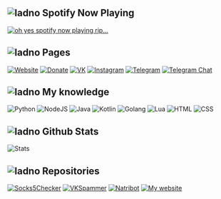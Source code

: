 ## ![ladno](https://rf0x3d.su/maybe_assets/music_outline_28.svg) Spotify Now Playing


[![oh yes spotify now playing rip...](https://rf0x3d.su/spotify)](https://open.spotify.com/user/f7ym6y1eyyxpquhc0zt6ddocs)


## ![ladno](https://rf0x3d.su/maybe_assets/computer_outline_28.svg) Pages
  [![Website](https://rf0x3d.su/maybe_assets/globe_outline_28.svg)](https://rf0x3d.su)
  [![Donate](https://rf0x3d.su/maybe_assets/money_transfer_outline_28.svg)](https://rf0x3d.su/donate)
  [![VK](https://rf0x3d.su/maybe_assets/logo_vk_outline_28.svg)](https://vk.com/rfoxxxy)
  [![Instagram](https://rf0x3d.su/maybe_assets/story_outline_28.svg)](https://instagram.com/rf0x3dd)
  [![Telegram](https://rf0x3d.su/maybe_assets/location_outline_28.svg)](https://t.me/rf0x1d)
  [![Telegram Chat](https://rf0x3d.su/maybe_assets/chats_outline_28.svg)](https://t.me/postironiya666)

## ![ladno](https://rf0x3d.su/maybe_assets/airplay_video_outline_28.svg) My knowledge
![Python](https://rf0x3d.su/maybe_assets/language-python.svg)
![NodeJS](https://rf0x3d.su/maybe_assets/nodejs.svg)
![Java](https://rf0x3d.su/maybe_assets/language-java.svg)
![Kotlin](https://rf0x3d.su/maybe_assets/language-kotlin.svg)
![Golang](https://rf0x3d.su/maybe_assets/language-go.svg)
![Lua](https://rf0x3d.su/maybe_assets/language-lua.svg)
![HTML](https://rf0x3d.su/maybe_assets/language-html5.svg)
![CSS](https://rf0x3d.su/maybe_assets/language-css3.svg)


## ![ladno](https://rf0x3d.su/maybe_assets/statistics_outline_28.svg) Github Stats
![Stats](https://github-readme-stats.vercel.app/api?username=rfoxxxy&show_icons=true)

## ![ladno](https://rf0x3d.su/maybe_assets/work_outline_28.svg) Repositories
[![Socks5Checker](https://github-readme-stats.vercel.app/api/pin/?username=rfoxxxyshit&repo=Socks5Checker&show_owner=true)](https://github.com/rfoxxxyshit/Socks5Checker)
[![VKSpammer](https://github-readme-stats.vercel.app/api/pin/?username=rfoxxxyshit&repo=VKSpammer&show_owner=true)](https://github.com/rfoxxxyshit/VKSpammer)
[![Natribot](https://github-readme-stats.vercel.app/api/pin/?username=rfoxxxyshit&repo=natribot&show_owner=true)](https://github.com/rfoxxxyshit/natribot)
[![My website](https://github-readme-stats.vercel.app/api/pin/?username=rfoxxxyshit&repo=html-template&show_owner=true)](https://github.com/rfoxxxyshit/html-template) 

